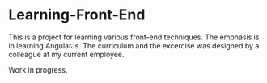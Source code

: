# Learning-Front-End

This is a project for learning various front-end techniques. The emphasis is in learning AngularJs. The curriculum and the excercise was designed by a colleague at my current employee.

Work in progress.
